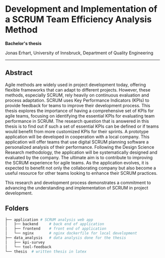 # Development and Implementation of a SCRUM Team Efficiency Analysis Method

**Bachelor's thesis**

Jonas Erhart, University of Innsbruck, Department of Quality Engineering

--- 

## Abstract

Agile methods are widely used in project development today, offering flexible frameworks that can adapt to different projects.
However, these methods, especially SCRUM, rely heavily on continuous evaluation and process adaptation.
SCRUM uses Key Performance Indicators (KPIs) to provide feedback for teams to improve their development process.
This thesis explores the importance of having a comprehensive set of KPIs for agile teams, focusing on identifying the essential KPIs for evaluating team performance in SCRUM.
The research question that is answered in this thesis is to find out if such a set of essential KPIs can be defined or if teams would benefit from more customized KPIs for their sprints.
A prototype application will be developed in cooperation with a local company.
This application will offer teams that use digital SCRUM planning software a personalized analysis of their performance.
Following the Design Science Research methodology, the application will be systematically designed and evaluated by the company.
The ultimate aim is to contribute to improving the SCRUM experience for agile teams.
As the application evolves, it is expected to benefit not only the collaborating company but also become a useful resource for other teams looking to enhance their SCRUM practices.

This research and development process demonstrates a commitment to advancing the understanding and implementation of SCRUM in project development.

## Folders

```sh
├── application # SCRUM analysis web app
│   ├── backend     # back end of application
│   ├── frontend    # front end of application
│   └── nginx       # nginx dockerfile for local development
├── data_analysis   # data analysis done for the thesis
│   ├── kpi-survey
│   └── tool-feedback
└── thesis  # written thesis in latex
```